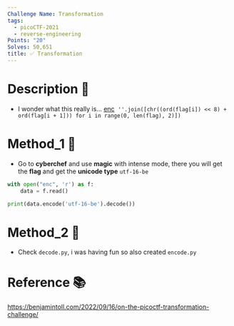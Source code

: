 ```yaml
---
Challenge Name: Transformation
tags:
  - picoCTF-2021
  - reverse-engineering
Points: "20"
Solves: 50,651
title: ✅ Transformation
---
```

# Description 📄
- I wonder what this really is... [enc](https://mercury.picoctf.net/static/0d3145dafdc4fbcf01891912eb6c0968/enc) 
`''.join([chr((ord(flag[i]) << 8) + ord(flag[i + 1])) for i in range(0, len(flag), 2)])`

# Method_1 🧪
- Go to **cyberchef** and use **magic** with intense mode, there you will get the **flag** and get the **unicode type** `utf-16-be`
```python
with open("enc", 'r') as f:
    data = f.read()

print(data.encode('utf-16-be').decode())
```

# Method_2 🧪
- Check `decode.py`, i was having fun so also created `encode.py`

# Reference 📚
https://benjamintoll.com/2022/09/16/on-the-picoctf-transformation-challenge/